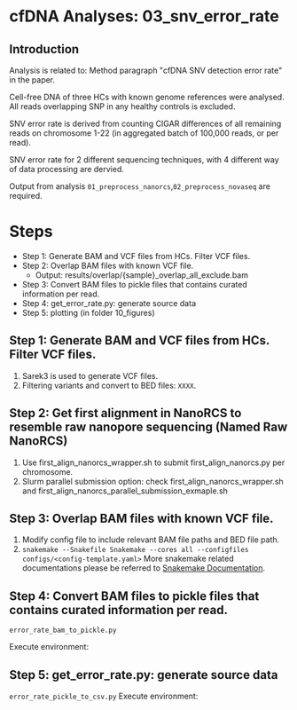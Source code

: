 # cfDNA Analyses: 03_snv_error_rate

## Introduction
Analysis is related to: Method paragraph "cfDNA SNV detection error rate" in the paper.

Cell-free DNA of three HCs with known genome references were analysed. All reads overlapping SNP in any healthy controls is excluded. 

SNV error rate is derived from counting CIGAR differences of all remaining reads on chromosome 1-22 (in aggregated batch of 100,000 reads, or per read).

SNV error rate for 2 different sequencing techniques, with 4 different way of data processing are dervied. 

Output from analysis `01_preprocess_nanorcs`,`02_preprocess_novaseq` are required. 

# Steps
* Step 1: Generate BAM and VCF files from HCs. Filter VCF files.
* Step 2: Overlap BAM files with known VCF file.
  * Output: results/overlap/{sample}_overlap_all_exclude.bam
* Step 3: Convert BAM files to pickle files that contains curated information per read.
* Step 4: get_error_rate.py: generate source data
* Step 5: plotting (in folder 10_figures)

##  Step 1: Generate BAM and VCF files from HCs. Filter VCF files.

1. Sarek3 is used to generate VCF files. 
2. Filtering variants and convert to BED files: `XXXX`. 

## Step 2: Get first alignment in NanoRCS to resemble raw nanopore sequencing (Named Raw NanoRCS)
1. Use first_align_nanorcs_wrapper.sh to submit first_align_nanorcs.py per chromosome.
2. Slurm parallel submission option: check first_align_nanorcs_wrapper.sh and first_align_nanorcs_parallel_submission_exmaple.sh 

## Step 3: Overlap BAM files with known VCF file.
1. Modify config file to include relevant BAM file paths and BED file path.
2. `snakemake --Snakefile Snakemake --cores all --configfiles configs/<config-template.yaml>` More snakemake related documentations please be referred to [Snakemake Documentation](https://snakemake.readthedocs.io/en/stable/).

## Step 4: Convert BAM files to pickle files that contains curated information per read.
`error_rate_bam_to_pickle.py`

Execute environment: 
##  Step 5: get_error_rate.py: generate source data
`error_rate_pickle_to_csv.py`
Execute environment: 
